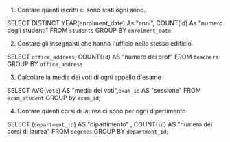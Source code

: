 1. Contare quanti iscritti ci sono stati ogni anno.

SELECT DISTINCT YEAR(enrolment_date) As "anni", COUNT(id) As "numero degli studenti"
FROM `students`
GROUP BY `enrolment_date`

2. Contare gli insegnanti che hanno l'ufficio nello stesso edificio.

SELECT `office_address`, COUNT(`id`) AS "numero dei prof"
FROM `teachers`
GROUP BY `office_address`

3. Calcolare la media dei voti di ogni appello d'esame

SELECT AVG(`vote`) AS "media dei voti",`exam_id`  AS "sessione"
FROM `exam_student` 
GROUP by `exam_id`;

4. Contare quanti corsi di laurea ci sono per ogni dipartimento

SELECT (`department_id`) AS "dipartimento" , COUNT(`id`) AS "numero dei corsi di laurea"
FROM `degrees`
GROUP BY `department_id`;